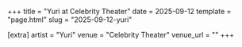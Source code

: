 +++
title = "Yuri at Celebrity Theater"
date = 2025-09-12
template = "page.html"
slug = "2025-09-12-yuri"

[extra]
artist = "Yuri"
venue = "Celebrity Theater"
venue_url = ""
+++

